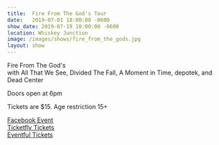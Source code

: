 ```yaml
---
title:  Fire From The God's Tour
date:   2019-07-01 18:00:00 -0600
show_date: 2019-07-19 18:00:00 -0600
location: Whiskey Junction
image: /images/shows/fire_from_the_gods.jpg
layout: show
---
```

Fire From The God's  
with All That We See, Divided The Fall, A Moment in Time, depotek, and Dead Center

Doors open at 6pm

Tickets are $15. Age restriction 15+

[Facebook Event](https://www.facebook.com/events/471275183642717/)  
[Ticketfly Tickets](https://www.ticketfly.com/purchase/event/1859617?utm_medium=ampOfficialEvent&utm_source=fbTfly)  
[Eventful Tickets](https://minneapolis.eventful.com/events/fire-gods-/E0-001-126542642-1)  